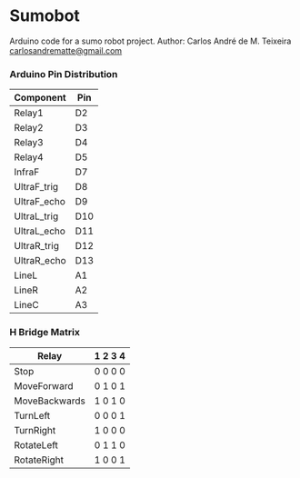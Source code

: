 ﻿# Sumobot

Arduino code for a sumo robot project.
Author: Carlos André de M. Teixeira
	carlosandrematte@gmail.com


### Arduino Pin Distribution

Component	| Pin
   ------------ | -------------
Relay1		|	D2
Relay2		|	D3
Relay3		|	D4
Relay4		|	D5
InfraF		|	D7
UltraF_trig	|	D8
UltraF_echo	|	D9
UltraL_trig	|	D10
UltraL_echo	|	D11
UltraR_trig	| 	D12
UltraR_echo	| 	D13
LineL		|	A1
LineR		|	A2
LineC		|	A3


### H Bridge Matrix

Relay 		| 1 2 3 4
   ------------ | -------------
Stop 		| 0 0 0 0
MoveForward 	| 0 1 0 1
MoveBackwards   | 1 0 1 0
TurnLeft 	| 0 0 0 1
TurnRight       | 1 0 0 0
RotateLeft	| 0 1 1 0
RotateRight	| 1 0 0 1


